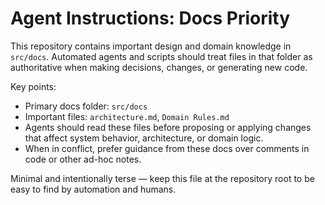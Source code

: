 # Agent Instructions: Docs Priority

This repository contains important design and domain knowledge in `src/docs`. Automated agents and scripts should treat files in that folder as authoritative when making decisions, changes, or generating new code.

Key points:

- Primary docs folder: `src/docs`
- Important files: `architecture.md`, `Domain Rules.md`
- Agents should read these files before proposing or applying changes that affect system behavior, architecture, or domain logic.
- When in conflict, prefer guidance from these docs over comments in code or other ad-hoc notes.

Minimal and intentionally terse — keep this file at the repository root to be easy to find by automation and humans.